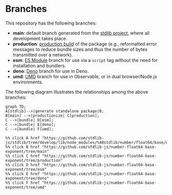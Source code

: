 <!--

@license Apache-2.0

Copyright (c) 2022 The Stdlib Authors.

Licensed under the Apache License, Version 2.0 (the "License");
you may not use this file except in compliance with the License.
You may obtain a copy of the License at

    http://www.apache.org/licenses/LICENSE-2.0

Unless required by applicable law or agreed to in writing, software
distributed under the License is distributed on an "AS IS" BASIS,
WITHOUT WARRANTIES OR CONDITIONS OF ANY KIND, either express or implied.
See the License for the specific language governing permissions and
limitations under the License.

-->

# Branches

This repository has the following branches:

-   **main**: default branch generated from the [stdlib project][stdlib-url], where all development takes place.
-   **production**: [production build][production-url] of the package (e.g., reformatted error messages to reduce bundle sizes and thus the number of bytes transmitted over a network).
-   **esm**: [ES Module][esm-url] branch for use via a `script` tag without the need for installation and bundlers.
-   **deno**: [Deno][deno-url] branch for use in Deno.
-   **umd**: [UMD][umd-url] branch for use in Observable, or in dual browser/Node.js environments.

The following diagram illustrates the relationships among the above branches:

```mermaid
graph TD;
A[stdlib]-->|generate standalone package|B;
B[main] -->|productionize| C[production];
C -->|bundle| D[esm];
C -->|bundle| E[deno];
C -->|bundle| F[umd];

%% click A href "https://github.com/stdlib-js/stdlib/tree/develop/lib/node_modules/%40stdlib/number/float64/base/exponent"
%% click B href "https://github.com/stdlib-js/number-float64-base-exponent/tree/main"
%% click C href "https://github.com/stdlib-js/number-float64-base-exponent/tree/production"
%% click D href "https://github.com/stdlib-js/number-float64-base-exponent/tree/esm"
%% click E href "https://github.com/stdlib-js/number-float64-base-exponent/tree/deno"
%% click F href "https://github.com/stdlib-js/number-float64-base-exponent/tree/umd"
```

[stdlib-url]: https://github.com/stdlib-js/stdlib/tree/develop/lib/node_modules/%40stdlib/number/float64/base/exponent
[production-url]: https://github.com/stdlib-js/number-float64-base-exponent/tree/production
[deno-url]: https://github.com/stdlib-js/number-float64-base-exponent/tree/deno
[umd-url]: https://github.com/stdlib-js/number-float64-base-exponent/tree/umd
[esm-url]: https://github.com/stdlib-js/number-float64-base-exponent/tree/esm